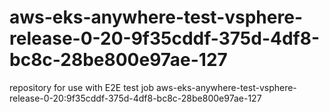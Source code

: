 # aws-eks-anywhere-test-vsphere-release-0-20-9f35cddf-375d-4df8-bc8c-28be800e97ae-127
repository for use with E2E test job aws-eks-anywhere-test-vsphere-release-0-20:9f35cddf-375d-4df8-bc8c-28be800e97ae-127

